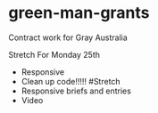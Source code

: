 # green-man-grants
Contract work for Gray Australia

Stretch For Monday 25th
  - Responsive
  - Clean up code!!!!!
#Stretch
  - Responsive briefs and entries
  - Video
